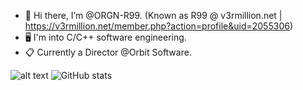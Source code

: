 - 👋 Hi there, I’m @ORGN-R99. (Known as R99 @ v3rmillion.net | https://v3rmillion.net/member.php?action=profile&uid=2055306)
- 🖥️ I'm into C/C++ software engineering. 
- 📋 Currently a Director @Orbit Software.

![alt text](https://cdn.discordapp.com/attachments/842039526025330688/842061061099356180/r99.gif)
![GitHub stats](https://github-readme-stats.vercel.app/api?username=ORGN-R99&show_icons=true&theme=radical&count_private=true&border_radius=18)

<!---
ORGN-R99/ORGN-R99 is a ✨ special ✨ repository because its `README.md` (this file) appears on your GitHub profile.
You can click the Preview link to take a look at your changes.
--->
